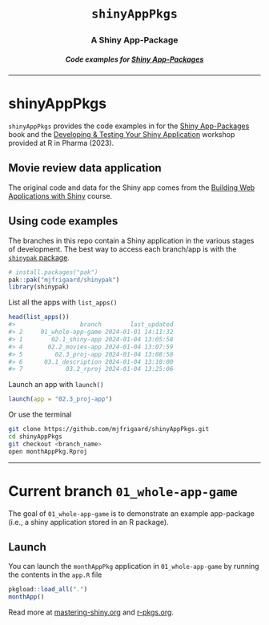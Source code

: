 
<!-- README.md is generated from README.Rmd. Please edit that file -->

<h1 align="center">

<code>shinyAppPkgs</code>
</h1>

<h3 align="center">

A Shiny App-Package
</h3>

<h5 align="center">

Code examples for <a href="https://mjfrigaard.github.io/shinyap/"> Shiny
App-Packages </a>
</h5>

<hr>

# shinyAppPkgs

`shinyAppPkgs` provides the code examples in for the [Shiny
App-Packages](https://mjfrigaard.github.io/shiny-app-pkgs/) book and the
[Developing & Testing Your Shiny
Application](https://mjfrigaard.github.io/dev-test-shiny/) workshop
provided at R in Pharma (2023).

## Movie review data application

The original code and data for the Shiny app comes from the [Building
Web Applications with
Shiny](https://rstudio-education.github.io/shiny-course/) course.

## Using code examples

The branches in this repo contain a Shiny application in the various
stages of development. The best way to access each branch/app is with
the [`shinypak` package](https://mjfrigaard.github.io/shinypak/).

``` r
# install.packages("pak")
pak::pak("mjfrigaard/shinypak")
library(shinypak)
```

List all the apps with `list_apps()`

``` r
head(list_apps())
#>                  branch        last_updated
#> 2     01_whole-app-game 2024-01-01 14:11:32
#> 1        02.1_shiny-app 2024-01-04 13:05:58
#> 4       02.2_movies-app 2024-01-04 13:07:59
#> 5         02.3_proj-app 2024-01-04 13:08:58
#> 6      03.1_description 2024-01-04 13:10:00
#> 7            03.2_rproj 2024-01-04 13:25:06
```

Launch an app with `launch()`

``` r
launch(app = "02.3_proj-app")
```

Or use the terminal

``` bash
git clone https://github.com/mjfrigaard/shinyAppPkgs.git
cd shinyAppPkgs
git checkout <branch_name>
open monthAppPkg.Rproj
```

------------------------------------------------------------------------

# Current branch `01_whole-app-game`

<!-- badges: start -->

<!-- badges: end -->

The goal of `01_whole-app-game` is to demonstrate an example app-package
(i.e., a shiny application stored in an R package).

## Launch

You can launch the `monthAppPkg` application in `01_whole-app-game` by
running the contents in the `app.R` file

``` r
pkgload::load_all(".")
monthApp()
```

Read more at [mastering-shiny.org](https://mastering-shiny.org/) and
[r-pkgs.org](https://r-pkgs.org/).
